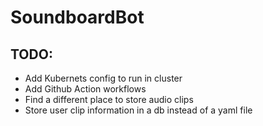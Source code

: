 # SoundboardBot

## TODO:
- Add Kubernets config to run in cluster
- Add Github Action workflows
- Find a different place to store audio clips
- Store user clip information in a db instead of a yaml file
